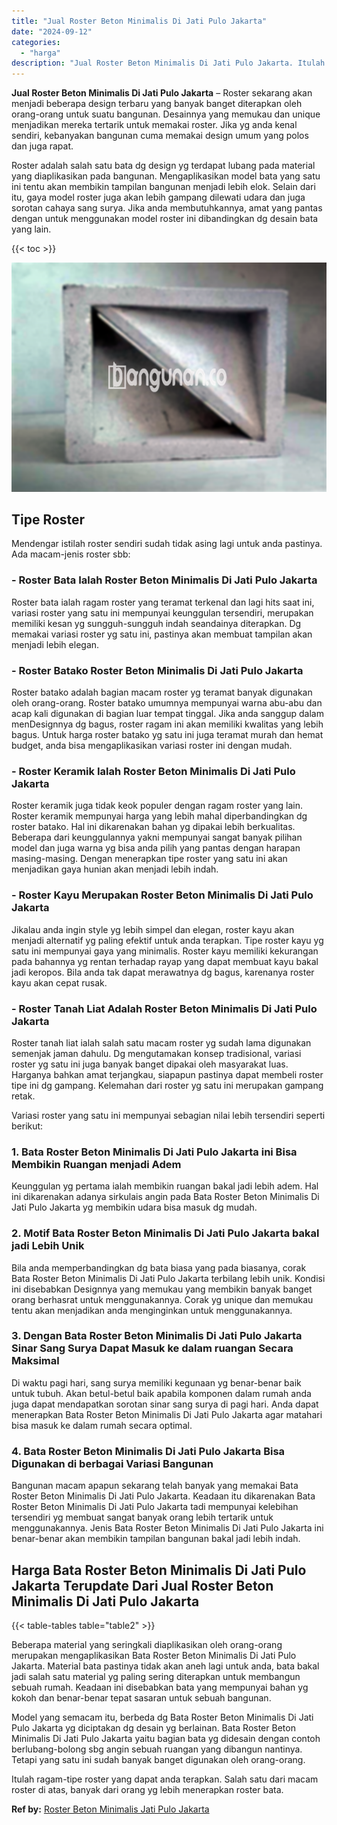 ```yaml
---
title: "Jual Roster Beton Minimalis Di Jati Pulo Jakarta"
date: "2024-09-12"
categories: 
  - "harga"
description: "Jual Roster Beton Minimalis Di Jati Pulo Jakarta. Itulah ragam-tipe roster yang dapat anda terapkan. Salah satu dari macam roster di atas, banyak dari orang..."
---
```


**Jual Roster Beton Minimalis Di Jati Pulo Jakarta** – Roster sekarang akan menjadi beberapa design terbaru yang banyak banget diterapkan oleh orang-orang untuk suatu bangunan. Desainnya yang memukau dan unique menjadikan mereka tertarik untuk memakai roster. Jika yg anda kenal sendiri, kebanyakan bangunan cuma memakai design umum yang polos dan juga rapat.

Roster adalah salah satu bata dg design yg terdapat lubang pada material yang diaplikasikan pada bangunan. Mengaplikasikan model bata yang satu ini tentu akan membikin tampilan bangunan menjadi lebih elok. Selain dari itu, gaya model roster juga akan lebih gampang dilewati udara dan juga sorotan cahaya sang surya. Jika anda membutuhkannya, amat yang pantas dengan untuk menggunakan model roster ini dibandingkan dg desain bata yang lain.

{{< toc >}}

![Jual Roster Beton Minimalis Di Jati Pulo Jakarta](/images/bata-roster-minimalis-05.png)

## Tipe Roster

Mendengar istilah roster sendiri sudah tidak asing lagi untuk anda pastinya. Ada macam-jenis roster sbb:

### \- Roster Bata Ialah Roster Beton Minimalis Di Jati Pulo Jakarta

Roster bata ialah ragam roster yang teramat terkenal dan lagi hits saat ini, variasi roster yang satu ini mempunyai keunggulan tersendiri, merupakan memiliki kesan yg sungguh-sungguh indah seandainya diterapkan. Dg memakai variasi roster yg satu ini, pastinya akan membuat tampilan akan menjadi lebih elegan.

### \- Roster Batako Roster Beton Minimalis Di Jati Pulo Jakarta

Roster batako adalah bagian macam roster yg teramat banyak digunakan oleh orang-orang. Roster batako umumnya mempunyai warna abu-abu dan acap kali digunakan di bagian luar tempat tinggal. Jika anda sanggup dalam menDesignnya dg bagus, roster ragam ini akan memiliki kwalitas yang lebih bagus. Untuk harga roster batako yg satu ini juga teramat murah dan hemat budget, anda bisa mengaplikasikan variasi roster ini dengan mudah.

### \- Roster Keramik Ialah Roster Beton Minimalis Di Jati Pulo Jakarta

Roster keramik juga tidak keok populer dengan ragam roster yang lain. Roster keramik mempunyai harga yang lebih mahal diperbandingkan dg roster batako. Hal ini dikarenakan bahan yg dipakai lebih berkualitas. Beberapa dari keunggulannya yakni mempunyai sangat banyak pilihan model dan juga warna yg bisa anda pilih yang pantas dengan harapan masing-masing. Dengan menerapkan tipe roster yang satu ini akan menjadikan gaya hunian akan menjadi lebih indah.

### \- Roster Kayu Merupakan Roster Beton Minimalis Di Jati Pulo Jakarta

Jikalau anda ingin style yg lebih simpel dan elegan, roster kayu akan menjadi alternatif yg paling efektif untuk anda terapkan. Tipe roster kayu yg satu ini mempunyai gaya yang minimalis. Roster kayu memiliki kekurangan pada bahannya yg rentan terhadap rayap yang dapat membuat kayu bakal jadi keropos. Bila anda tak dapat merawatnya dg bagus, karenanya roster kayu akan cepat rusak.

### \- Roster Tanah Liat Adalah Roster Beton Minimalis Di Jati Pulo Jakarta

Roster tanah liat ialah salah satu macam roster yg sudah lama digunakan semenjak jaman dahulu. Dg mengutamakan konsep tradisional, variasi roster yg satu ini juga banyak banget dipakai oleh masyarakat luas. Harganya bahkan amat terjangkau, siapapun pastinya dapat membeli roster tipe ini dg gampang. Kelemahan dari roster yg satu ini merupakan gampang retak.

Variasi roster yang satu ini mempunyai sebagian nilai lebih tersendiri seperti berikut:

### 1\. Bata Roster Beton Minimalis Di Jati Pulo Jakarta ini Bisa Membikin Ruangan menjadi Adem

Keunggulan yg pertama ialah membikin ruangan bakal jadi lebih adem. Hal ini dikarenakan adanya sirkulais angin pada Bata Roster Beton Minimalis Di Jati Pulo Jakarta yg membikin udara bisa masuk dg mudah.

### 2\. Motif Bata Roster Beton Minimalis Di Jati Pulo Jakarta bakal jadi Lebih Unik

Bila anda memperbandingkan dg bata biasa yang pada biasanya, corak Bata Roster Beton Minimalis Di Jati Pulo Jakarta terbilang lebih unik. Kondisi ini disebabkan Designnya yang memukau yang membikin banyak banget orang berhasrat untuk menggunakannya. Corak yg unique dan memukau tentu akan menjadikan anda menginginkan untuk menggunakannya.

### 3\. Dengan Bata Roster Beton Minimalis Di Jati Pulo Jakarta Sinar Sang Surya Dapat Masuk ke dalam ruangan Secara Maksimal

Di waktu pagi hari, sang surya memiliki kegunaan yg benar-benar baik untuk tubuh. Akan betul-betul baik apabila komponen dalam rumah anda juga dapat mendapatkan sorotan sinar sang surya di pagi hari. Anda dapat menerapkan Bata Roster Beton Minimalis Di Jati Pulo Jakarta agar matahari bisa masuk ke dalam rumah secara optimal.

### 4\. Bata Roster Beton Minimalis Di Jati Pulo Jakarta Bisa Digunakan di berbagai Variasi Bangunan

Bangunan macam apapun sekarang telah banyak yang memakai Bata Roster Beton Minimalis Di Jati Pulo Jakarta. Keadaan itu dikarenakan Bata Roster Beton Minimalis Di Jati Pulo Jakarta tadi mempunyai kelebihan tersendiri yg membuat sangat banyak orang lebih tertarik untuk menggunakannya. Jenis Bata Roster Beton Minimalis Di Jati Pulo Jakarta ini benar-benar akan membikin tampilan bangunan bakal jadi lebih indah.

## Harga Bata Roster Beton Minimalis Di Jati Pulo Jakarta Terupdate Dari Jual Roster Beton Minimalis Di Jati Pulo Jakarta

{{< table-tables table="table2" >}}

Beberapa material yang seringkali diaplikasikan oleh orang-orang merupakan mengaplikasikan Bata Roster Beton Minimalis Di Jati Pulo Jakarta. Material bata pastinya tidak akan aneh lagi untuk anda, bata bakal jadi salah satu material yg paling sering diterapkan untuk membangun sebuah rumah. Keadaan ini disebabkan bata yang mempunyai bahan yg kokoh dan benar-benar tepat sasaran untuk sebuah bangunan.

Model yang semacam itu, berbeda dg Bata Roster Beton Minimalis Di Jati Pulo Jakarta yg diciptakan dg desain yg berlainan. Bata Roster Beton Minimalis Di Jati Pulo Jakarta yaitu bagian bata yg didesain dengan contoh berlubang-bolong sbg angin sebuah ruangan yang dibangun nantinya. Tetapi yang satu ini sudah banyak banget digunakan oleh orang-orang.

Itulah ragam-tipe roster yang dapat anda terapkan. Salah satu dari macam roster di atas, banyak dari orang yg lebih menerapkan roster bata.

**Ref by:** [Roster Beton Minimalis Jati Pulo Jakarta](https://id.wikipedia.org/wiki/Roster)
